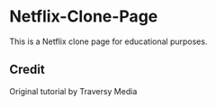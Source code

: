 # Netflix-Clone-Page

This is a Netflix clone page for educational purposes.

## Credit

Original tutorial by Traversy Media
